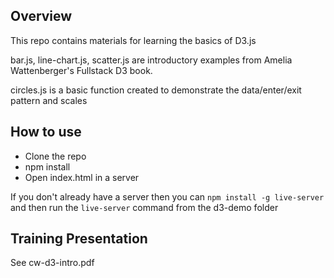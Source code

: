 ## Overview
This repo contains materials for learning the basics of D3.js

bar.js, line-chart.js, scatter.js are introductory examples from Amelia Wattenberger's Fullstack D3 book.

circles.js is a basic function created to demonstrate the data/enter/exit pattern and scales

## How to use
* Clone the repo
* npm install
* Open index.html in a server

If you don't already have a server then you can `npm install -g live-server` and then run the `live-server` command from the d3-demo folder

## Training Presentation
See cw-d3-intro.pdf